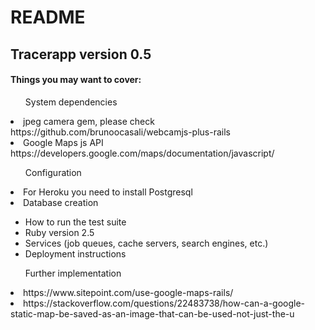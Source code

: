 # README

<h2>Tracerapp version 0.5</h2>

<h4>Things you may want to cover:</h4>



<ul>System dependencies</ul>
<li>jpeg camera gem, please check https://github.com/brunoocasali/webcamjs-plus-rails</li>
<li>Google Maps js API</li>
https://developers.google.com/maps/documentation/javascript/
<ul>Configuration</ul>
<li>For Heroku you need to install Postgresql</li>
<li>Database creation</li>


* How to run the test suite
* Ruby version 2.5
* Services (job queues, cache servers, search engines, etc.)
* Deployment instructions

<ul>Further implementation</ul>
<li>https://www.sitepoint.com/use-google-maps-rails/</li>
<li>https://stackoverflow.com/questions/22483738/how-can-a-google-static-map-be-saved-as-an-image-that-can-be-used-not-just-the-u</li>
